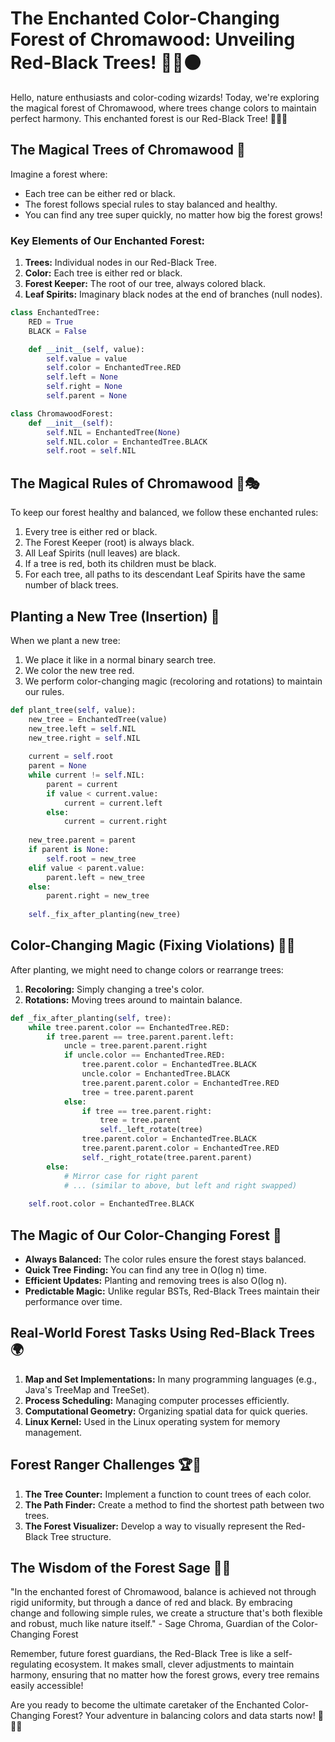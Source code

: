 # The Enchanted Color-Changing Forest of Chromawood: Unveiling Red-Black Trees! 🌲🔴⚫

Hello, nature enthusiasts and color-coding wizards! Today, we're exploring the magical forest of Chromawood, where trees change colors to maintain perfect harmony. This enchanted forest is our Red-Black Tree! 🧙‍♀️🎨

## The Magical Trees of Chromawood 🌳

Imagine a forest where:
- Each tree can be either red or black.
- The forest follows special rules to stay balanced and healthy.
- You can find any tree super quickly, no matter how big the forest grows!

### Key Elements of Our Enchanted Forest:

1. **Trees:** Individual nodes in our Red-Black Tree.
2. **Color:** Each tree is either red or black.
3. **Forest Keeper:** The root of our tree, always colored black.
4. **Leaf Spirits:** Imaginary black nodes at the end of branches (null nodes).

```python
class EnchantedTree:
    RED = True
    BLACK = False

    def __init__(self, value):
        self.value = value
        self.color = EnchantedTree.RED
        self.left = None
        self.right = None
        self.parent = None

class ChromawoodForest:
    def __init__(self):
        self.NIL = EnchantedTree(None)
        self.NIL.color = EnchantedTree.BLACK
        self.root = self.NIL
```

## The Magical Rules of Chromawood 📏🎭

To keep our forest healthy and balanced, we follow these enchanted rules:

1. Every tree is either red or black.
2. The Forest Keeper (root) is always black.
3. All Leaf Spirits (null leaves) are black.
4. If a tree is red, both its children must be black.
5. For each tree, all paths to its descendant Leaf Spirits have the same number of black trees.

## Planting a New Tree (Insertion) 🌱

When we plant a new tree:
1. We place it like in a normal binary search tree.
2. We color the new tree red.
3. We perform color-changing magic (recoloring and rotations) to maintain our rules.

```python
def plant_tree(self, value):
    new_tree = EnchantedTree(value)
    new_tree.left = self.NIL
    new_tree.right = self.NIL
    
    current = self.root
    parent = None
    while current != self.NIL:
        parent = current
        if value < current.value:
            current = current.left
        else:
            current = current.right
    
    new_tree.parent = parent
    if parent is None:
        self.root = new_tree
    elif value < parent.value:
        parent.left = new_tree
    else:
        parent.right = new_tree
    
    self._fix_after_planting(new_tree)
```

## Color-Changing Magic (Fixing Violations) 🎨✨

After planting, we might need to change colors or rearrange trees:

1. **Recoloring:** Simply changing a tree's color.
2. **Rotations:** Moving trees around to maintain balance.

```python
def _fix_after_planting(self, tree):
    while tree.parent.color == EnchantedTree.RED:
        if tree.parent == tree.parent.parent.left:
            uncle = tree.parent.parent.right
            if uncle.color == EnchantedTree.RED:
                tree.parent.color = EnchantedTree.BLACK
                uncle.color = EnchantedTree.BLACK
                tree.parent.parent.color = EnchantedTree.RED
                tree = tree.parent.parent
            else:
                if tree == tree.parent.right:
                    tree = tree.parent
                    self._left_rotate(tree)
                tree.parent.color = EnchantedTree.BLACK
                tree.parent.parent.color = EnchantedTree.RED
                self._right_rotate(tree.parent.parent)
        else:
            # Mirror case for right parent
            # ... (similar to above, but left and right swapped)
    
    self.root.color = EnchantedTree.BLACK
```

## The Magic of Our Color-Changing Forest 🌟

- **Always Balanced:** The color rules ensure the forest stays balanced.
- **Quick Tree Finding:** You can find any tree in O(log n) time.
- **Efficient Updates:** Planting and removing trees is also O(log n).
- **Predictable Magic:** Unlike regular BSTs, Red-Black Trees maintain their performance over time.

## Real-World Forest Tasks Using Red-Black Trees 🌍

1. **Map and Set Implementations:** In many programming languages (e.g., Java's TreeMap and TreeSet).
2. **Process Scheduling:** Managing computer processes efficiently.
3. **Computational Geometry:** Organizing spatial data for quick queries.
4. **Linux Kernel:** Used in the Linux operating system for memory management.

## Forest Ranger Challenges 🏆🌲

1. **The Tree Counter:** Implement a function to count trees of each color.
2. **The Path Finder:** Create a method to find the shortest path between two trees.
3. **The Forest Visualizer:** Develop a way to visually represent the Red-Black Tree structure.

## The Wisdom of the Forest Sage 🧠🍃

"In the enchanted forest of Chromawood, balance is achieved not through rigid uniformity, but through a dance of red and black. By embracing change and following simple rules, we create a structure that's both flexible and robust, much like nature itself." - Sage Chroma, Guardian of the Color-Changing Forest

Remember, future forest guardians, the Red-Black Tree is like a self-regulating ecosystem. It makes small, clever adjustments to maintain harmony, ensuring that no matter how the forest grows, every tree remains easily accessible!

Are you ready to become the ultimate caretaker of the Enchanted Color-Changing Forest? Your adventure in balancing colors and data starts now! 🚀🌈🌳